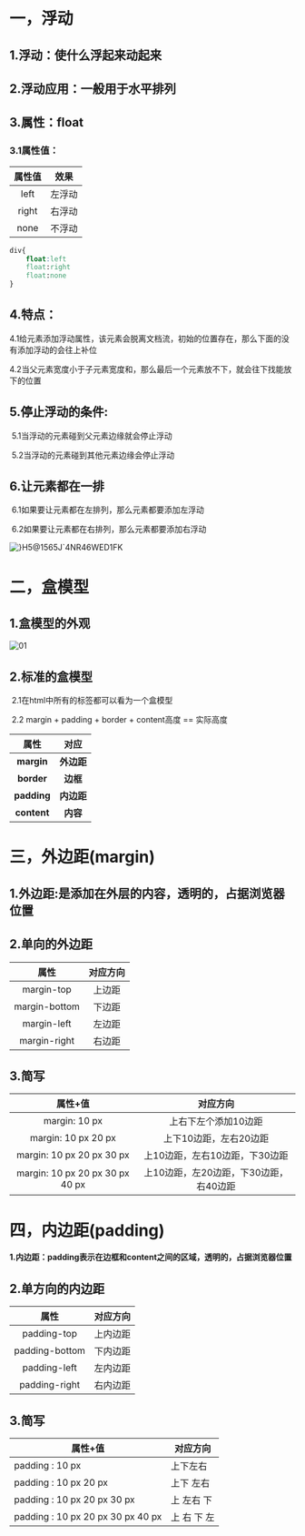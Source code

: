 # 一，浮动

## 1.浮动：使什么浮起来动起来

## 2.浮动应用：一般用于水平排列

## 3.属性：float

### 	3.1属性值：

| 属性值 |  效果  |
| :----: | :----: |
|  left  | 左浮动 |
| right  | 右浮动 |
|  none  | 不浮动 |

```css
div{
    float:left
    float:right
    float:none
}
```

## 4.特点：

​	4.1给元素添加浮动属性，该元素会脱离文档流，初始的位置存在，那么下面的没有添加浮动的会往上补位

​	4.2当父元素宽度小于子元素宽度和，那么最后一个元素放不下，就会往下找能放下的位置

## 5.停止浮动的条件:

​	5.1当浮动的元素碰到父元素边缘就会停止浮动

​	5.2当浮动的元素碰到其他元素边缘会停止浮动

## 6.让元素都在一排

​	6.1如果要让元素都在左排列，那么元素都要添加左浮动

​	6.2如果要让元素都在右排列，那么元素都要添加右浮动

![}H5@$1565J`4NR46WED1F$K](E:\vscode项目\练习\案例\案例\}H5@$1565J`4NR46WED1F$K.png)

# 二，盒模型

## 1.盒模型的外观

![01](E:\web笔记\图片\01.jpg)

## 2.标准的盒模型

​		2.1在html中所有的标签都可以看为一个盒模型	

​		2.2 margin + padding + border + content高度 == 实际高度

|    属性     |    对应    |
| :---------: | :--------: |
| **margin**  | **外边距** |
| **border**  |  **边框**  |
| **padding** | **内边距** |
| **content** |  **内容**  |

# 三，外边距(margin)

## 1.外边距:是添加在外层的内容，透明的，占据浏览器位置

## 2.单向的外边距

|     属性      | 对应方向 |
| :-----------: | :------: |
|  margin-top   |  上边距  |
| margin-bottom |  下边距  |
|  margin-left  |  左边距  |
| margin-right  |  右边距  |

## 3.简写

|             属性+值             |                对应方向                |
| :-----------------------------: | :------------------------------------: |
|          margin: 10 px          |          上右下左个添加10边距          |
|       margin: 10 px 20 px       |         上下10边距，左右20边距         |
|    margin: 10 px 20 px 30 px    |     上10边距，左右10边距，下30边距     |
| margin: 10 px 20 px 30 px 40 px | 上10边距，左20边距，下30边距，右40边距 |

# 四，内边距(padding)

**1.内边距：padding表示在边框和content之间的区域，透明的，占据浏览器位置**

## 2.单方向的内边距

|      属性      | 对应方向 |
| :------------: | :------: |
|  padding-top   | 上内边距 |
| padding-bottom | 下内边距 |
|  padding-left  | 左内边距 |
| padding-right  | 右内边距 |

## 3.简写

| 属性+值                              | 对应方向    |
| ------------------------------------ | ----------- |
| padding : 10 px                      | 上下左右    |
| padding : 10 px  20 px               | 上下 左右   |
| padding : 10 px  20 px 30 px         | 上 左右 下  |
| padding : 10 px  20 px  30 px  40 px | 上 右 下 左 |

